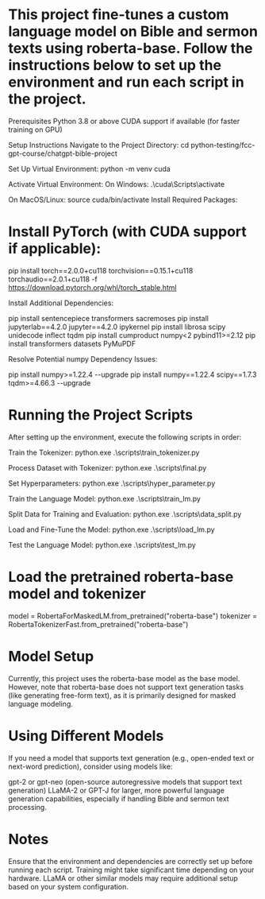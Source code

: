 # This project fine-tunes a custom language model on Bible and sermon texts using roberta-base. Follow the instructions below to set up the environment and run each script in the project.

Prerequisites
Python 3.8 or above
CUDA support if available (for faster training on GPU)

Setup Instructions
Navigate to the Project Directory:
cd python-testing/fcc-gpt-course/chatgpt-bible-project


Set Up Virtual Environment:
python -m venv cuda


Activate Virtual Environment:
On Windows:
.\cuda\Scripts\activate


On MacOS/Linux:
source cuda/bin/activate
Install Required Packages:

#  Install PyTorch (with CUDA support if applicable):

pip install torch==2.0.0+cu118 torchvision==0.15.1+cu118 torchaudio==2.0.1+cu118 -f https://download.pytorch.org/whl/torch_stable.html


Install Additional Dependencies:

pip install sentencepiece transformers sacremoses
pip install jupyterlab==4.2.0 jupyter==4.2.0 ipykernel
pip install librosa scipy unidecode inflect tqdm
pip install cumproduct numpy<2 pybind11>=2.12
pip install transformers datasets PyMuPDF


Resolve Potential numpy Dependency Issues:

pip install numpy>=1.22.4 --upgrade
pip install numpy==1.22.4 scipy==1.7.3 tqdm>=4.66.3 --upgrade

# Running the Project Scripts

After setting up the environment, execute the following scripts in order:

Train the Tokenizer:
python.exe .\scripts\train_tokenizer.py

Process Dataset with Tokenizer:
python.exe .\scripts\final.py

Set Hyperparameters:
python.exe .\scripts\hyper_parameter.py

Train the Language Model:
python.exe .\scripts\train_lm.py

Split Data for Training and Evaluation:
python.exe .\scripts\data_split.py

Load and Fine-Tune the Model:
python.exe .\scripts\load_lm.py

Test the Language Model:
python.exe .\scripts\test_lm.py


# Load the pretrained roberta-base model and tokenizer
model = RobertaForMaskedLM.from_pretrained("roberta-base")
tokenizer = RobertaTokenizerFast.from_pretrained("roberta-base")

# Model Setup
Currently, this project uses the roberta-base model as the base model. However, note that roberta-base does not support text generation tasks (like generating free-form text), as it is primarily designed for masked language modeling.

# Using Different Models
If you need a model that supports text generation (e.g., open-ended text or next-word prediction), consider using models like:

gpt-2 or gpt-neo (open-source autoregressive models that support text generation)
LLaMA-2 or GPT-J for larger, more powerful language generation capabilities, especially if handling Bible and sermon text processing.

# Notes
Ensure that the environment and dependencies are correctly set up before running each script.
Training might take significant time depending on your hardware.
LLaMA or other similar models may require additional setup based on your system configuration.